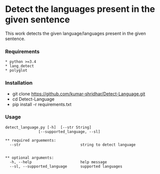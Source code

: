 # Detect the languages present in the given sentence

This work detects the given language/languages present in the given sentence.

### Requirements

```
* python >=3.4
* lang_detect
* polyglot

```

### Installation

* git clone https://github.com/kumar-shridhar/Detect-Language.git
* cd Detect-Language
* pip install -r requirements.txt

### Usage

```
detect_language.py [-h]  [--str String]
               [--supported_language, --sl]

** required arguements:
  --str                           string to detect language


** optional arguments:
  -h, --help                      help message
  --sl, --supported_language      supported languages

```


